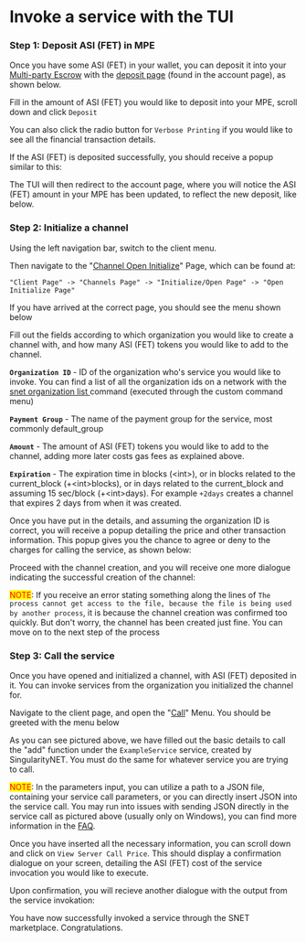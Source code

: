 # Invoke a service with the TUI

### Step 1: Deposit ASI (FET) in MPE

Once you have some ASI (FET) in your wallet, you can deposit it into your [Multi-party Escrow](/docs/products/DecentralizedAIPlatform/CoreConcepts/SmartContracts/mpe/) with the [deposit page](/docs/products/DecentralizedAIPlatform/TUI/Menus/Account/deposit/) (found in the account page), as shown below.&#x20;

<ImageViewer src="/assets/images/products/AIMarketplace/TUI/TUIDeposit.webp" alt="Account Deposit Page"/>

Fill in the amount of ASI (FET) you would like to deposit into your MPE, scroll down and click `Deposit`

You can also click the radio button for `Verbose Printing` if you would like to see all the financial transaction details.

If the ASI (FET) is deposited successfully, you should receive a popup similar to this:

<ImageViewer src="/assets/images/products/AIMarketplace/TUI/TUIDepositConfirm.webp" alt="Deposit confirmation window"/>

The TUI will then redirect to the account page, where you will notice the ASI (FET) amount in your MPE has been updated, to reflect the new deposit, like below.

<ImageViewer src="/assets/images/products/AIMarketplace/TUI/TUIAccountPage.webp" alt="Example Account Page"/>

### Step 2: Initialize a channel

Using the left navigation bar, switch to the client menu.&#x20;

<ImageViewer src="/assets/images/products/AIMarketplace/TUI/TUIClientPage.webp" alt="Client Page"/>

Then navigate to the "[Channel Open Initialize](/docs/products/DecentralizedAIPlatform/TUI/Menus/Client/ChannelsMenu/InitializeOpenPage/open-initialize/)" Page, which can be found at:

```
"Client Page" -> "Channels Page" -> "Initialize/Open Page" -> "Open Initialize Page"
```

If you have arrived at the correct page, you should see the menu shown below

<ImageViewer src="/assets/images/products/AIMarketplace/TUI/TUIChannelOpenInit.webp" alt="Channel Open Initialize page"/>

Fill out the fields according to which organization you would like to create a channel with, and how many ASI (FET) tokens you would like to add to the channel.&#x20;

**`Organization ID`** - ID of the organization who's service you would like to invoke. You can find a list of all the organization ids on a network with the [snet organization list ](https://snet-cli-docs.singularitynet.io/organization.html#list)command (executed through the custom command menu)

**`Payment Group`** - The name of the payment group for the service, most commonly default\_group

**`Amount`** - The amount of ASI (FET) tokens you would like to add to the channel, adding more later costs gas fees as explained above.&#x20;

**`Expiration`** - The expiration time in blocks (\<int>), or in blocks related to the current\_block (+\<int>blocks), or in days related to the current\_block and assuming 15 sec/block (+\<int>days). For example `+2days` creates a channel that expires 2 days from when it was created.

Once you have put in the details, and assuming the organization ID is correct, you will receive a popup detailing the price and other transaction information. This popup gives you the chance to agree or deny to the charges for calling the service, as shown below:

<ImageViewer src="/assets/images/products/AIMarketplace/TUI/TUIChannelCreationConfirm.webp" alt="Confirmation dialog for opening and initializing channel"/>

Proceed with the channel creation, and you will receive one more dialogue indicating the successful creation of the channel:

<ImageViewer src="/assets/images/products/AIMarketplace/TUI/TUIChannelCreationSuccess.webp" alt="Open-Init success"/>

<mark style="color:red;">NOTE</mark>: If you receive an error stating something along the lines of `The process cannot get access to the file, because the file is being used by another process`, it is because the channel creation was confirmed too quickly. But don't worry, the channel has been created just fine. You can move on to the next step of the process

### Step 3: Call the service

Once you have opened and initialized a channel, with ASI (FET) deposited in it. You can invoke services from the organization you initialized the channel for.&#x20;

Navigate to the client page, and open the "[Call](/docs/products/DecentralizedAIPlatform/TUI/Menus/Client/call/)" Menu. You should be greeted with the menu below

<ImageViewer src="/assets/images/products/AIMarketplace/TUI/TUIClientCall.webp" alt="Client Call Menu - Filled out with example details"/>

As you can see pictured above, we have filled out the basic details to call the "add" function under the `ExampleService` service, created by SingularityNET. You must do the same for whatever service you are trying to call.&#x20;

<mark style="color:red;">NOTE</mark>: In the parameters input, you can utilize a path to a JSON file, containing your service call parameters, or you can directly insert JSON into the service call. You may run into issues with sending JSON directly in the service call as pictured above (usually only on Windows), you can find more information in the [FAQ](/docs/products/DecentralizedAIPlatform/TUI/FAQ/).

Once you have inserted all the necessary information, you can scroll down and click on `View Server Call Price`. This should display a confirmation dialogue on your screen, detailing the ASI (FET) cost of the service invocation you would like to execute.&#x20;

<ImageViewer src="/assets/images/products/AIMarketplace/TUI/TUIClientCallConfirm.webp" alt="Client call confirmation dialogue"/>

Upon confirmation, you will recieve another dialogue with the output from the service invokation:

<ImageViewer src="/assets/images/products/AIMarketplace/TUI/TUIClientCallSuccess.webp" alt="Client call success dialogue"/>

You have now successfully invoked a service through the SNET marketplace. Congratulations.&#x20;
